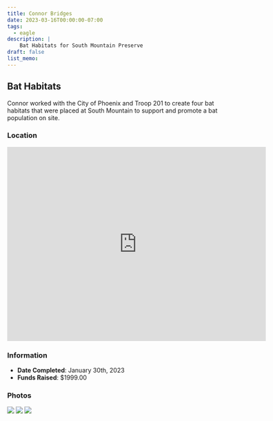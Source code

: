 ```yaml
---
title: Connor Bridges
date: 2023-03-16T00:00:00-07:00
tags:
  - eagle
description: |
    Bat Habitats for South Mountain Preserve
draft: false
list_memo:
---
```


## Bat Habitats

Connor worked with the City of Phoenix and Troop 201 to create four bat habitats that were placed at South Mountain to support and promote a bat population on site.

### Location

<iframe src="https://www.google.com/maps/embed?pb=!1m17!1m12!1m3!1d415.6151411338942!2d-112.08394076841563!3d33.347975600916186!2m3!1f72.4294534025666!2f0!3f0!3m2!1i1024!2i768!4f35!3m2!1m1!2zMzPCsDIwJzUxLjkiTiAxMTLCsDA0JzU3LjIiVw!5e1!3m2!1sen!2sus!4v1711371064778!5m2!1sen!2sus" width="600" height="450" style="border:0;" allowfullscreen="" loading="lazy" referrerpolicy="no-referrer-when-downgrade"></iframe>

### Information

* **Date Completed**: January 30th, 2023
* **Funds Raised**: $1999.00

### Photos

![](../images/connor-bridges/20230129T145945-BridgesFamilyConnorEagleProjectBuild-me.jpg)
![](../images/connor-bridges/20230211T110927-ConnorEagleProjectInstallDay.jpg)
![](../images/connor-bridges/20230211T111029-BridgesFamilyConnorEagleProjectInstallDay-me.jpg)
